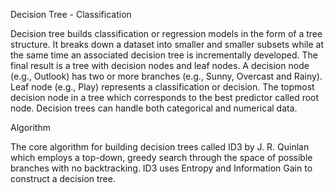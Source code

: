 
Decision Tree - Classification

Decision tree builds classification or regression models in the form of a tree structure. It breaks down a dataset into smaller 
and smaller subsets while at the same time an associated decision tree is incrementally developed. The final result is a tree with 
decision nodes and leaf nodes. A decision node (e.g., Outlook) has two or more branches (e.g., Sunny, Overcast and Rainy). 
Leaf node (e.g., Play) represents a classification or decision. The topmost decision node in a tree which corresponds to the best 
predictor called root node. Decision trees can handle both categorical and numerical data.

Algorithm

The core algorithm for building decision trees called ID3 by J. R. Quinlan which employs a top-down, greedy search through the 
space of possible branches with no backtracking. ID3 uses Entropy and Information Gain to construct a decision tree.

